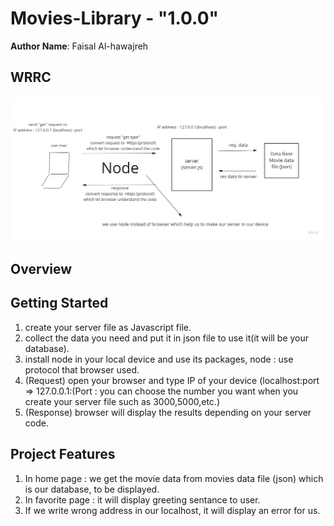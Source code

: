 # Movies-Library - "1.0.0"

**Author Name**: Faisal Al-hawajreh

## WRRC
![Wrrc](Wrrc.jpg)
## Overview

## Getting Started
1. create your server file as Javascript file.
2. collect the data you need and put it in json file to use it(it will be your database).
3. install node in your local device and use its packages, node : use protocol that browser used.
4. (Request) open your browser and type IP of your device (localhost:port => 127.0.0.1:(Port : you can choose the number you want when you create your server file such as 3000,5000,etc.)
5. (Response) browser will display the results depending on your server code. 

<!-- What are the steps that a user must take in order to build this app on their own machine and get it running? -->

## Project Features
<!-- What are the features included in you app -->
1. In home page : we get the movie data from movies data file (json) which is our database, to be displayed.
2. In favorite page : it will display greeting sentance to user.
3. If we write wrong address in our localhost, it will display an error for us.